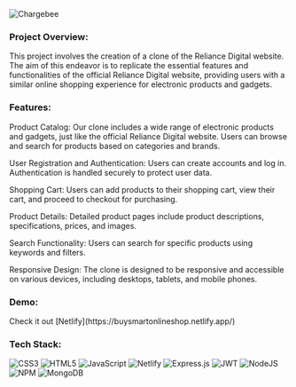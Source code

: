 <img  alt="Chargebee" src="https://i.pinimg.com/originals/b9/d0/66/b9d066786963a29b40925069f9613e92.png">


<h3 align="left">Project Overview:</h3>
This project involves the creation of a clone of the Reliance Digital website. The aim of this endeavor is to replicate the essential features and functionalities of the official Reliance Digital website, providing users with a similar online shopping experience for electronic products and gadgets.


<h3 align="left">Features:</h3>
Product Catalog: Our clone includes a wide range of electronic products and gadgets, just like the official Reliance Digital website. Users can browse and search for products based on categories and brands.


User Registration and Authentication: Users can create accounts and log in. Authentication is handled securely to protect user data.

Shopping Cart: Users can add products to their shopping cart, view their cart, and proceed to checkout for purchasing.

Product Details: Detailed product pages include product descriptions, specifications, prices, and images.

Search Functionality: Users can search for specific products using keywords and filters.

Responsive Design: The clone is designed to be responsive and accessible on various devices, including desktops, tablets, and mobile phones.

<h3 align="left">Demo:</h3>
Check it out [Netlify](https://buysmartonlineshop.netlify.app/)

<h3 align="left">Tech Stack:</h3>



![CSS3](https://img.shields.io/badge/css3-%231572B6.svg?style=for-the-badge&logo=css3&logoColor=white) 
![HTML5](https://img.shields.io/badge/html5-%23E34F26.svg?style=for-the-badge&logo=html5&logoColor=white)
![JavaScript](https://img.shields.io/badge/javascript-%23323330.svg?style=for-the-badge&logo=javascript&logoColor=%23F7DF1E)
![Netlify](https://img.shields.io/badge/netlify-%23000000.svg?style=for-the-badge&logo=netlify&logoColor=#00C7B7)
![Express.js](https://img.shields.io/badge/express.js-%23404d59.svg?style=for-the-badge&logo=express&logoColor=%2361DAFB)
![JWT](https://img.shields.io/badge/JWT-black?style=for-the-badge&logo=JSON%20web%20tokens)
![NodeJS](https://img.shields.io/badge/node.js-6DA55F?style=for-the-badge&logo=node.js&logoColor=white) 
![NPM](https://img.shields.io/badge/NPM-%23000000.svg?style=for-the-badge&logo=npm&logoColor=white)
![MongoDB](https://img.shields.io/badge/MongoDB-%234ea94b.svg?style=for-the-badge&logo=mongodb&logoColor=white)

